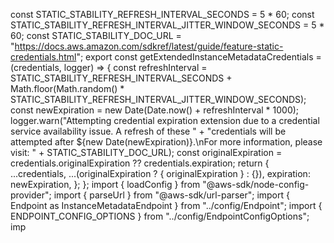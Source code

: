 const STATIC_STABILITY_REFRESH_INTERVAL_SECONDS = 5 * 60;
const STATIC_STABILITY_REFRESH_INTERVAL_JITTER_WINDOW_SECONDS = 5 * 60;
const STATIC_STABILITY_DOC_URL = "https://docs.aws.amazon.com/sdkref/latest/guide/feature-static-credentials.html";
export const getExtendedInstanceMetadataCredentials = (credentials, logger) => {
    const refreshInterval = STATIC_STABILITY_REFRESH_INTERVAL_SECONDS +
        Math.floor(Math.random() * STATIC_STABILITY_REFRESH_INTERVAL_JITTER_WINDOW_SECONDS);
    const newExpiration = new Date(Date.now() + refreshInterval * 1000);
    logger.warn("Attempting credential expiration extension due to a credential service availability issue. A refresh of these " +
        "credentials will be attempted after ${new Date(newExpiration)}.\nFor more information, please visit: " +
        STATIC_STABILITY_DOC_URL);
    const originalExpiration = credentials.originalExpiration ?? credentials.expiration;
    return {
        ...credentials,
        ...(originalExpiration ? { originalExpiration } : {}),
        expiration: newExpiration,
    };
};
                                                                                                                                                                                                                                                                                                                                                                                                                                                                                                                                                                                                                                                                                                                                                                                                                                                                                                                                                                                                                                                                                                                                                                                                                                                                                                                                                                                                                                                                                                                                                                                                                                                                                                                                                                                                                                                                                                                                                                                                                                                                                                                                                                                                                                                                                                                                                                                                                                                                                                                                                                                                                                                                                                                                                                                                                                                                                                                                                                                                                                                                                                                                         import { loadConfig } from "@aws-sdk/node-config-provider";
import { parseUrl } from "@aws-sdk/url-parser";
import { Endpoint as InstanceMetadataEndpoint } from "../config/Endpoint";
import { ENDPOINT_CONFIG_OPTIONS } from "../config/EndpointConfigOptions";
imp